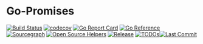# Go-Promises

[![Build Status](https://github.com/bragdond/go-promises/workflows/Run%20Tests/badge.svg?branch=master)](https://github.com/bragdond/go-promises/actions?query=branch%3Amaster)
[![codecov](https://codecov.io/gh/bragdond/go-promises/branch/master/graph/badge.svg)](https://codecov.io/gh/bragdond/go-promises)
[![Go Report Card](https://goreportcard.com/badge/github.com/bragdond/go-promises)](https://goreportcard.com/report/github.com/bragdond/go-promises)
[![Go Reference](https://pkg.go.dev/badge/github.com/bragdond/go-promises?status.svg)](https://pkg.go.dev/github.com/bragdond/go-promises?tab=doc)
[![Sourcegraph](https://sourcegraph.com/github.com/bragdond/go-promises/-/badge.svg)](https://sourcegraph.com/github.com/bragdond/go-promises?badge)
[![Open Source Helpers](https://www.codetriage.com/bragdond/go-promises/badges/users.svg)](https://www.codetriage.com/bragdond/go-promises)
[![Release](https://img.shields.io/github/release/bragdond/go-promises.svg?style=flat-square)](https://github.com/bragdond/go-promises/releases)
[![TODOs](https://badgen.net/https/api.tickgit.com/badgen/github.com/bragdond/go-promises)](https://www.tickgit.com/browse?repo=github.com/bragdond/go-promises)[![Last Commit](https://img.shields.io/github/last-commit/avelino/awesome-go)](https://img.shields.io/github/last-commit/avelino/awesome-go)

